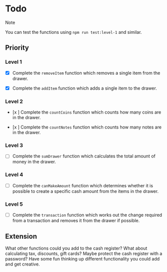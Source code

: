 # Todo

> [!NOTE]
>
> You can test the functions using `npm run test:level-1` and similar.

## Priority

### Level 1

- [x] Complete the `removeItem` function which removes a single item from the
      drawer.

- [x] Complete the `addItem` function which adds a single item to the drawer.

### Level 2

- [x ] Complete the `countCoins` function which counts how many coins are in the
      drawer.

- [x ] Complete the `countNotes` function which counts how many notes are in the
      drawer.

### Level 3

- [ ] Complete the `sumDrawer` function which calculates the total amount of
      money in the drawer.

### Level 4

- [ ] Complete the `canMakeAmount` function which determines whether it is
      possible to create a specific cash amount from the items in the drawer.

### Level 5

- [ ] Complete the `transaction` function which works out the change required
      from a transaction and removes it from the drawer if possible.

## Extension

What other functions could you add to the cash register? What about calculating
tax, discounts, gift cards? Maybe protect the cash register with a password?
Have some fun thinking up different functionality you could add and get
creative.
